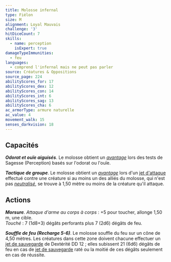 ```yaml
---
title: Molosse infernal
type: Fiélon
size: M
alignment: Loyal Mauvais
challenge: '3'
hitDiceCount: 7
skills:
  - name: perception
    isExpert: true
damageTypeImmunities:
  - feu
languages:
  - comprend l'infernal mais ne peut pas parler
source: Créatures & Oppositions
source_page: 224
abilityScores_for: 17
abilityScores_dex: 12
abilityScores_con: 14
abilityScores_int: 6
abilityScores_sag: 13
abilityScores_cha: 6
ac_armorType: armure naturelle
ac_value: 4
movement_walk: 15
senses_darkvision: 18
---
```

## Capacités
_**Odorat et ouïe aiguisés**_. Le molosse obtient un [_avantage_](/utiliser-les-caracteristiques/#avantage-et-desavantage) lors des tests de Sagesse (Perception) basés sur l'odorat ou l'ouïe.

_**Tactique de groupe**_. Le molosse obtient un [_avantage_](/utiliser-les-caracteristiques/#avantage-et-desavantage) lors d'un [jet d'attaque](/combattre/#jets-d-attaque) effectué contre une créature si au moins un des alliés du molosse, qui n'est pas [_neutralisé_](/gerer-la-sante-du-personnage/#neutralise), se trouve à 1,50 mètre ou moins de la créature qu'il attaque.

## Actions
_**Morsure**_. _Attaque d'arme au corps à corps_ : +5 pour toucher, allonge 1,50 m, une cible.  
_Touché_ : 7 (1d8+3) dégâts perforants plus 7 (2d6) dégâts de feu.

_**Souffle de feu (Recharge 5-6)**_. Le molosse souffle du feu sur un cône de 4,50 mètres. Les créatures dans cette zone doivent chacune effectuer un [jet de sauvegarde](/utiliser-les-caracteristiques/#jets-de-sauvegarde) de Dextérité DD 12 ; elles subissent 21 (6d6) dégâts de feu en cas de [jet de sauvegarde](/utiliser-les-caracteristiques/#jets-de-sauvegarde) raté ou la moitié de ces dégâts seulement en cas de réussite.
